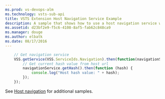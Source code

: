 ```yaml
---
ms.prod: vs-devops-alm
ms.technology: vsts-sub-api
title: VSTS Extension Host Navigation Service Example
description: A sample that shows how to use a host navigation service with a VSTS extension
ms.assetid: d23bf2e9-f5c6-4108-8af5-fab62c848ca9
ms.manager: douge
ms.author: elbatk
ms.date: 08/17/2016
---
```


```js
    // Get navigation service
    VSS.getService(VSS.ServiceIds.Navigation).then(function(navigationService) {
        // Get current hash value from host url
        navigationService.getHash().then(function (hash) {
            console.log("Host hash value: " + hash);                        
        });
    });
```
See [Host navigation](../../../../develop/host-navigation.md) for additional samples.